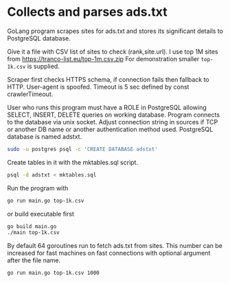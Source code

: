 # Collects and parses ads.txt
GoLang program scrapes sites for ads.txt and stores its significant details to PostgreSQL database.

Give it a file with CSV list of sites to check (rank,site.url). I use top 1M sites from https://tranco-list.eu/top-1m.csv.zip For demonstration smaller `top-1k.csv` is supplied.

Scraper first checks HTTPS schema, if connection fails then fallback to HTTP. User-agent is spoofed. Timeout is 5 sec defined by const crawlerTimeout.

User who runs this program must have a ROLE in PostgreSQL allowing SELECT, INSERT, DELETE queries on working database. Program connects to the database via unix socket. Adjust connection string in sources if TCP or another DB name or another authentication method used.
PostgreSQL database is named adstxt.
```sh
sudo -u postgres psql -c 'CREATE DATABASE adstxt'
```
Create tables in it with the mktables.sql script.
```sh
psql -d adstxt < mktables.sql
```
Run the program with
```sh
go run main.go top-1k.csv
```
or build executable first
```sh
go build main.go
./main top-1k.csv
```
By default 64 goroutines run to fetch ads.txt from sites. This number can be increased for fast machines on fast connections with optional argument after the file name.
```sh
go run main.go top-1k.csv 1000
```

